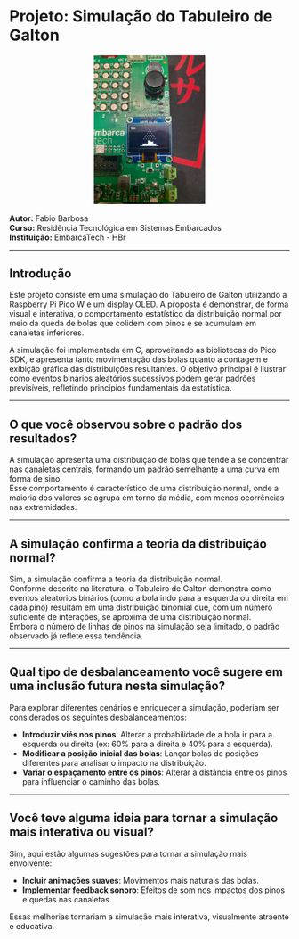 # Projeto: Simulação do Tabuleiro de Galton

<p align="center">
  <img src="img/GaltonBoard.jpeg" width="200">
</p>

**Autor:** Fabio Barbosa  
**Curso:** Residência Tecnológica em Sistemas Embarcados  
**Instituição:** EmbarcaTech - HBr  

---

## Introdução

Este projeto consiste em uma simulação do Tabuleiro de Galton utilizando a Raspberry Pi Pico W e um display OLED. A proposta é demonstrar, de forma visual e interativa, o comportamento estatístico da distribuição normal por meio da queda de bolas que colidem com pinos e se acumulam em canaletas inferiores.

A simulação foi implementada em C, aproveitando as bibliotecas do Pico SDK, e apresenta tanto movimentação das bolas quanto a contagem e exibição gráfica das distribuições resultantes. O objetivo principal é ilustrar como eventos binários aleatórios sucessivos podem gerar padrões previsíveis, refletindo princípios fundamentais da estatística.

---

##  O que você observou sobre o padrão dos resultados?

A simulação apresenta uma distribuição de bolas que tende a se concentrar nas canaletas centrais, formando um padrão semelhante a uma curva em forma de sino.  
Esse comportamento é característico de uma distribuição normal, onde a maioria dos valores se agrupa em torno da média, com menos ocorrências nas extremidades.

---

## A simulação confirma a teoria da distribuição normal?

Sim, a simulação confirma a teoria da distribuição normal.  
Conforme descrito na literatura, o Tabuleiro de Galton demonstra como eventos aleatórios binários (como a bola indo para a esquerda ou direita em cada pino) resultam em uma distribuição binomial que, com um número suficiente de interações, se aproxima de uma distribuição normal.  
Embora o número de linhas de pinos na simulação seja limitado, o padrão observado já reflete essa tendência.

---

##  Qual tipo de desbalanceamento você sugere em uma inclusão futura nesta simulação?

Para explorar diferentes cenários e enriquecer a simulação, poderiam ser considerados os seguintes desbalanceamentos:

- **Introduzir viés nos pinos**: Alterar a probabilidade de a bola ir para a esquerda ou direita (ex: 60% para a direita e 40% para a esquerda).
- **Modificar a posição inicial das bolas**: Lançar bolas de posições diferentes para analisar o impacto na distribuição.
- **Variar o espaçamento entre os pinos**: Alterar a distância entre os pinos para influenciar o caminho das bolas.

---

##  Você teve alguma ideia para tornar a simulação mais interativa ou visual?

Sim, aqui estão algumas sugestões para tornar a simulação mais envolvente:


- **Incluir animações suaves**: Movimentos mais naturais das bolas.
- **Implementar feedback sonoro**: Efeitos de som nos impactos dos pinos e quedas nas canaletas.

Essas melhorias tornariam a simulação mais interativa, visualmente atraente e educativa.
